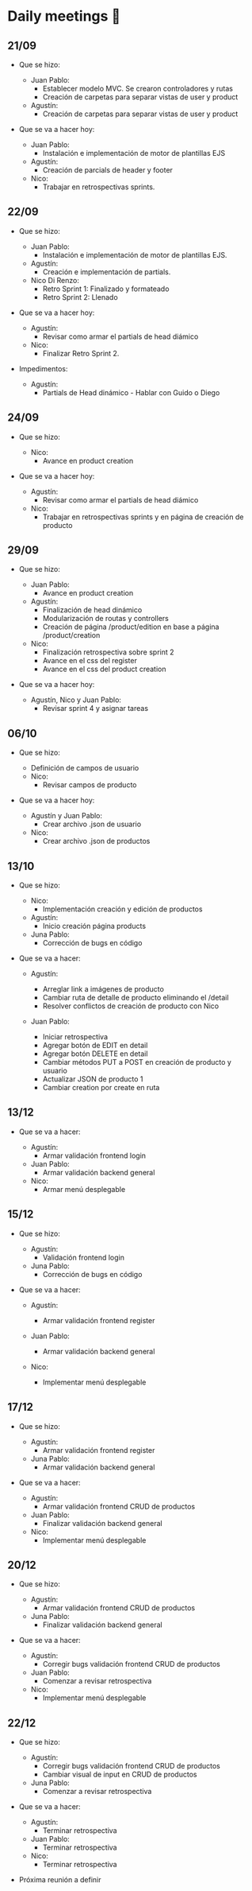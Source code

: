 # Daily meetings :memo:

## 21/09

- Que se hizo:

  - Juan Pablo:
    - Establecer modelo MVC. Se crearon controladores y rutas
    - Creación de carpetas para separar vistas de user y product
  - Agustín:
    - Creación de carpetas para separar vistas de user y product

- Que se va a hacer hoy:
  - Juan Pablo:
    - Instalación e implementación de motor de plantillas EJS
  - Agustín:
    - Creación de parcials de header y footer
  - Nico:
    - Trabajar en retrospectivas sprints.

## 22/09

- Que se hizo:

  - Juan Pablo:
    - Instalación e implementación de motor de plantillas EJS.
  - Agustín:
    - Creación e implementación de partials.
  - Nico Di Renzo:
    - Retro Sprint 1: Finalizado y formateado
    - Retro Sprint 2: Llenado

- Que se va a hacer hoy:
  - Agustín:
    - Revisar como armar el partials de head diámico
  - Nico:
    - Finalizar Retro Sprint 2.
- Impedimentos:
  - Agustín:
    - Partials de Head dinámico - Hablar con Guido o Diego

## 24/09

- Que se hizo:

  - Nico:
    - Avance en product creation

- Que se va a hacer hoy:
  - Agustín:
    - Revisar como armar el partials de head diámico
  - Nico:
    - Trabajar en retrospectivas sprints y en página de creación de producto

## 29/09

- Que se hizo:

  - Juan Pablo:
    - Avance en product creation
  - Agustín:
    - Finalización de head dinámico
    - Modularización de routas y controllers
    - Creación de página /product/edition en base a página /product/creation
  - Nico:
    - Finalización retrospectiva sobre sprint 2
    - Avance en el css del register
    - Avance en el css del product creation

- Que se va a hacer hoy:
  - Agustín, Nico y Juan Pablo:
    - Revisar sprint 4 y asignar tareas

## 06/10

- Que se hizo:

  - Definición de campos de usuario
  - Nico:
    - Revisar campos de producto

- Que se va a hacer hoy:
  - Agustín y Juan Pablo:
    - Crear archivo .json de usuario
  - Nico:
    - Crear archivo .json de productos

## 13/10

- Que se hizo:
  - Nico:
    - Implementación creación y edición de productos
  - Agustín:
    - Inicio creación página products
  - Juna Pablo:
    - Corrección de bugs en código
- Que se va a hacer:

  - Agustín:

    - Arreglar link a imágenes de producto
    - Cambiar ruta de detalle de producto eliminando el /detail
    - Resolver conflictos de creación de producto con Nico

  - Juan Pablo:
    - Iniciar retrospectiva
    - Agregar botón de EDIT en detail
    - Agregar botón DELETE en detail
    - Cambiar métodos PUT a POST en creación de producto y usuario
    - Actualizar JSON de producto 1
    - Cambiar creation por create en ruta


## 13/12

- Que se va a hacer:

  - Agustín:
    - Armar validación frontend login
  - Juan Pablo:
    - Armar validación backend general
  - Nico:
    - Armar menú desplegable


## 15/12

- Que se hizo:
  - Agustín:
    - Validación frontend login
  - Juna Pablo:
    - Corrección de bugs en código

- Que se va a hacer:
  - Agustín:
    - Armar validación frontend register

  - Juan Pablo:
    - Armar validación backend general
  - Nico:
    - Implementar menú desplegable


## 17/12

- Que se hizo:
  - Agustín:
    - Armar validación frontend register
  - Juna Pablo:
    - Armar validación backend general

- Que se va a hacer:
  - Agustín:
    - Armar validación frontend CRUD de productos
  - Juan Pablo:
    - Finalizar validación backend general
  - Nico:
    - Implementar menú desplegable


## 20/12

- Que se hizo:
  - Agustín:
    - Armar validación frontend CRUD de productos
  - Juna Pablo:
    - Finalizar validación backend general

- Que se va a hacer:
  - Agustín:
    - Corregir bugs validación frontend CRUD de productos
  - Juan Pablo:
    - Comenzar a revisar retrospectiva
  - Nico:
    - Implementar menú desplegable

## 22/12

- Que se hizo:
  - Agustín:
    - Corregir bugs validación frontend CRUD de productos
    - Cambiar visual de input en CRUD de productos
  - Juna Pablo:
    - Comenzar a revisar retrospectiva

- Que se va a hacer:
  - Agustín:
    - Terminar retrospectiva
  - Juan Pablo:
    - Terminar retrospectiva
  - Nico:
    - Terminar retrospectiva


- Próxima reunión a definir
